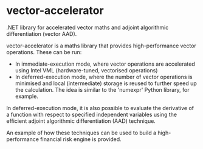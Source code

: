 # vector-accelerator
.NET library for accelerated vector maths and adjoint algorithmic differentiation (vector AAD).

vector-accelerator is a maths library that provides high-performance vector operations. These can be run:
* In immediate-execution mode, where vector operations are accelerated using Intel VML (hardware-tuned, vectorised operations)
* In deferred-execution mode, where the number of vector operations is minimised and local (intermediate) storage is reused to further speed up the calculation. The idea is similar to the 'numexpr' Python library, for example.

In deferred-execution mode, it is also possible to evaluate the derivative of a function with respect to specified independent variables using the efficient adjoint algorithmic differentiation (AAD) technique.

An example of how these techniques can be used to build a high-performance financial risk engine is provided.
